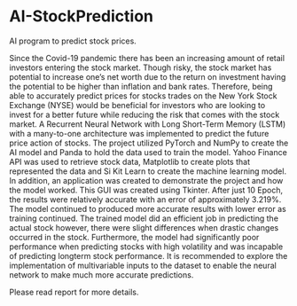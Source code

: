 # AI-StockPrediction
AI program to predict stock prices.

Since the Covid-19 pandemic there has been an increasing amount of retail investors entering
the stock market. Though risky, the stock market has potential to increase one’s net worth due
to the return on investment having the potential to be higher than inflation and bank rates.
Therefore, being able to accurately predict prices for stocks trades on the New York Stock
Exchange (NYSE) would be beneficial for investors who are looking to invest for a better future
while reducing the risk that comes with the stock market. A Recurrent Neural Network with
Long Short-Term Memory (LSTM) with a many-to-one architecture was implemented to predict
the future price action of stocks. The project utilized PyTorch and NumPy to create the AI model
and Panda to hold the data used to train the model. Yahoo Finance API was used to retrieve
stock data, Matplotlib to create plots that represented the data and Si Kit Learn to create the
machine learning model. In addition, an application was created to demonstrate the project
and how the model worked. This GUI was created using Tkinter. After just 10 Epoch, the results
were relatively accurate with an error of approximately 3.219%. The model continued to
produced more accurate results with lower error as training continued. The trained model did
an efficient job in predicting the actual stock however, there were slight differences when
drastic changes occurred in the stock. Furthermore, the model had significantly poor
performance when predicting stocks with high volatility and was incapable of predicting longterm
stock performance. It is recommended to explore the implementation of multivariable
inputs to the dataset to enable the neural network to make much more accurate predictions.

Please read report for more details.
